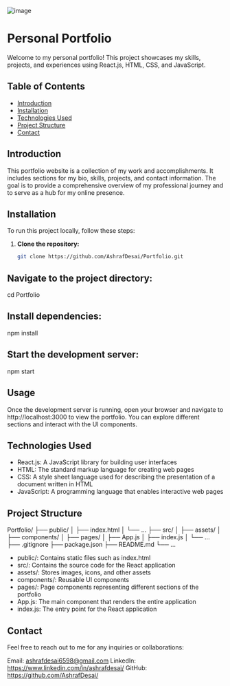![image](https://github.com/AshrafDesai/Portfolio/assets/132386307/c15d351f-e2cc-4ac1-8256-59eef8f9e43b)


# Personal Portfolio

Welcome to my personal portfolio! This project showcases my skills, projects, and experiences using React.js, HTML, CSS, and JavaScript.

## Table of Contents

- [Introduction](#introduction)
- [Installation](#installation)
- [Technologies Used](#technologies-used)
- [Project Structure](#project-structure)
- [Contact](#contact)

## Introduction

This portfolio website is a collection of my work and accomplishments. It includes sections for my bio, skills, projects, and contact information. The goal is to provide a comprehensive overview of my professional journey and to serve as a hub for my online presence.

## Installation

To run this project locally, follow these steps:

1. **Clone the repository:**
   ```bash
   git clone https://github.com/AshrafDesai/Portfolio.git

## Navigate to the project directory:

cd Portfolio

## Install dependencies:

npm install

## Start the development server:

npm start

## Usage

Once the development server is running, open your browser and navigate to http://localhost:3000 to view the portfolio. You can explore different sections and interact with the UI components.

## Technologies Used

- React.js: A JavaScript library for building user interfaces
- HTML: The standard markup language for creating web pages
- CSS: A style sheet language used for describing the presentation of a document written in HTML
- JavaScript: A programming language that enables interactive web pages

## Project Structure

Portfolio/
├── public/
│   ├── index.html
│   └── ...
├── src/
│   ├── assets/
│   ├── components/
│   ├── pages/
│   ├── App.js
│   ├── index.js
│   └── ...
├── .gitignore
├── package.json
├── README.md
└── ...









- public/: Contains static files such as index.html
- src/: Contains the source code for the React application
- assets/: Stores images, icons, and other assets
- components/: Reusable UI components
- pages/: Page components representing different sections of the portfolio
- App.js: The main component that renders the entire application
- index.js: The entry point for the React application

## Contact
Feel free to reach out to me for any inquiries or collaborations:

Email: ashrafdesai6598@gmail.com
LinkedIn: https://www.linkedin.com/in/ashrafdesai/
GitHub: https://github.com/AshrafDesai/

